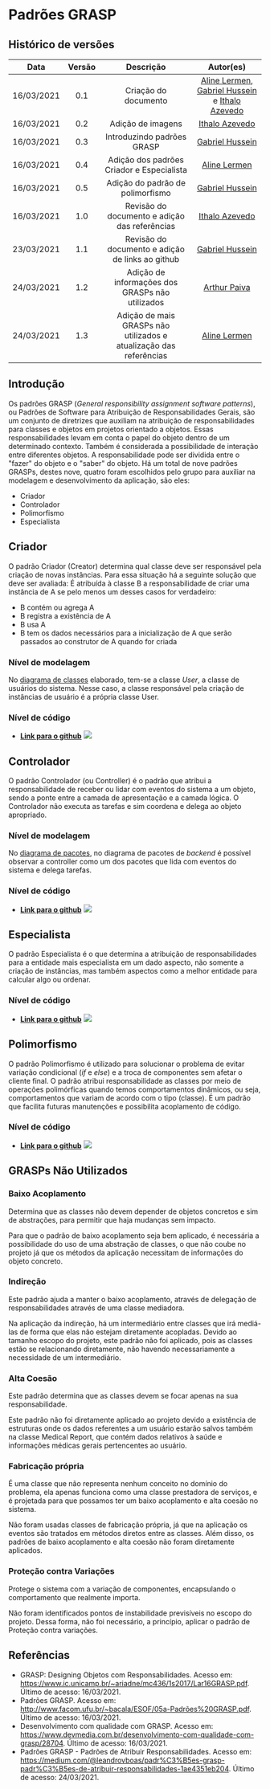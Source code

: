 # Padrões GRASP

## Histórico de versões                                                                                    

|    Data    | Versão |                             Descrição                              |                                                                         Autor(es)                                                                         |
| :--------: | :----: | :----------------------------------------------------------------: | :-------------------------------------------------------------------------------------------------------------------------------------------------------: |
| 16/03/2021 |  0.1   |                        Criação do documento                        | [Aline Lermen](https://github.com/AlineLermen), [Gabriel Hussein](https://github.com/GabrielHussein) e [Ithalo Azevedo](https://github.com/ithaloazevedo) |
| 16/03/2021 |  0.2   |                         Adição de imagens                          |                                                    [Ithalo Azevedo](https://github.com/ithaloazevedo)                                                     |
| 16/03/2021 |  0.3   |                     Introduzindo padrões GRASP                     |                                                   [Gabriel Hussein](https://github.com/GabrielHussein)                                                    |
| 16/03/2021 |  0.4   |             Adição dos padrões Criador e Especialista              |                                                      [Aline Lermen](https://github.com/AlineLermen)                                                       |
| 16/03/2021 |  0.5   |                  Adição do padrão de polimorfismo                  |                                                   [Gabriel Hussein](https://github.com/GabrielHussein)                                                    |
| 16/03/2021 |  1.0   |           Revisão do documento e adição das referências            |                                                    [Ithalo Azevedo](https://github.com/ithaloazevedo)                                                     |
| 23/03/2021 |  1.1   |          Revisão do documento e adição de links ao github          |                                                   [Gabriel Hussein](https://github.com/GabrielHussein)                                                    |
| 24/03/2021 |  1.2   |          Adição de informações dos GRASPs não utilizados           |                                                      [Arthur Paiva](https://github.com/ArthurPaivaT)                                                      |
| 24/03/2021 |  1.3   | Adição de mais GRASPs não utilizados e atualização das referências |                                                      [Aline Lermen](https://github.com/AlineLermen)                                                       |

## Introdução
 
Os padrões GRASP (*General responsibility assignment software patterns*), ou Padrões de Software para Atribuição de Responsabilidades Gerais, são um conjunto de diretrizes que auxiliam na atribuição de responsabilidades para classes e objetos em projetos orientado a objetos. Essas responsabilidades levam em conta o papel do objeto dentro de um determinado contexto. Também é considerada a possibilidade de interação entre diferentes objetos. A responsabilidade pode ser dividida entre o "fazer" do objeto e o "saber" do objeto. Há um total de nove padrões GRASPs, destes nove, quatro foram escolhidos pelo grupo para auxiliar na modelagem e desenvolvimento da aplicação, são eles:

* Criador
* Controlador
* Polimorfismo
* Especialista


## Criador
O padrão Criador (Creator) determina qual classe deve ser responsável pela criação de novas instâncias. Para essa situação há a seguinte solução que deve ser avaliada:
É atribuída à classe B a responsabilidade de criar uma instância de A se pelo menos um desses casos for verdadeiro:
- B contém ou agrega A
- B registra a existência de A
- B usa A
- B tem os dados necessários para a inicialização de A que serão passados ao construtor de A quando for criada

### Nível de modelagem
No [diagrama de classes](https://unbarqdsw2020-2.github.io/2020.2_G3_ProjetoHigia/#/./04-diagramasUML/diagramaClasse?id=v2) elaborado, tem-se a classe *User*, a classe de usuários do sistema. Nesse caso, a classe responsável pela criação de instâncias de usuário é a própria classe User.
### Nível de código
- [**Link para o github**](https://github.com/UnBArqDsw2020-2/2020.2_G3_ProjetoHigia/blob/devel/backend/src/models/User.js)
![](../assets/images/05-padroesDeProjeto/GRASP/criador.png)


## Controlador
O padrão Controlador (ou Controller) é o padrão que atribui a responsabilidade de receber ou lidar com eventos do sistema a um objeto, sendo a ponte entre a camada de apresentação e a camada lógica. O Controlador não executa as tarefas e sim coordena e delega ao objeto apropriado. 

### Nível de modelagem
No [diagrama de pacotes](https://unbarqdsw2020-2.github.io/2020.2_G3_ProjetoHigia/#/./04-diagramasUML/diagramaPacote?id=diagrama-de-pacotes-backend-v0), no diagrama de pacotes de *backend* é possível observar a controller como um dos pacotes que lida com eventos do sistema e delega tarefas.
### Nível de código
- [**Link para o github**](https://github.com/UnBArqDsw2020-2/2020.2_G3_ProjetoHigia/blob/devel/backend/src/controller/UserController.js)
![](../assets/images/05-padroesDeProjeto/GRASP/controlador.png)


## Especialista
O padrão Especialista é o que determina a atribuição de responsabilidades para a entidade mais especialista em um dado aspecto, não somente a criação de instâncias, mas também aspectos como a melhor entidade para calcular algo ou ordenar.
### Nível de código
- [**Link para o github**](https://github.com/UnBArqDsw2020-2/2020.2_G3_ProjetoHigia/blob/devel/backend/src/config/SetupServer.js)
![](../assets/images/05-padroesDeProjeto/GRASP/especialista.png)


## Polimorfismo
O padrão Polimorfismo é utilizado para solucionar o problema de evitar variação condicional (*if* e *else*) e a troca de componentes sem afetar o cliente final. O padrão atribui responsabilidade as classes por meio de operações polimórficas quando temos comportamentos dinâmicos, ou seja, comportamentos que variam de acordo com o tipo (classe). É um padrão que facilita futuras manutenções e possibilita acoplamento de código.
### Nível de código
- [**Link para o github**](https://github.com/UnBArqDsw2020-2/2020.2_G3_ProjetoHigia/blob/devel/backend/src/Database/Base.js)
![](../assets/images/05-padroesDeProjeto/GRASP/polimorfismo.png)


## GRASPs Não Utilizados

### Baixo Acoplamento

Determina que as classes não devem depender de objetos concretos e sim de abstrações, para permitir que haja mudanças sem impacto.

Para que o padrão de baixo acoplamento seja bem aplicado, é necessária a possibilidade do uso de uma abstração de classes, o que não coube no projeto já que os métodos da aplicação necessitam de informações do objeto concreto. 

### Indireção

Este padrão ajuda a manter o baixo acoplamento, através de delegação de responsabilidades através de uma classe mediadora.

Na aplicação da indireção, há um intermediário entre classes que irá mediá-las de forma que elas não estejam diretamente acopladas. Devido ao tamanho escopo do projeto, este padrão não foi aplicado, pois as classes estão se relacionando diretamente, não havendo necessariamente a necessidade de um intermediário.

### Alta Coesão

Este padrão determina que as classes devem se focar apenas na sua responsabilidade.

Este padrão não foi diretamente aplicado ao projeto devido a existência de estruturas onde os dados referentes a um usuário estarão salvos também na classe Medical Report, que contém dados relativos à saúde e informações médicas gerais pertencentes ao usuário.

### Fabricação própria

É uma classe que não representa nenhum conceito no domínio do problema, ela apenas funciona como uma classe prestadora de serviços, e é projetada para que possamos ter um baixo acoplamento e alta coesão no sistema.

Não foram usadas classes de fabricação própria, já que na aplicação os eventos são tratados em métodos diretos entre as classes. Além disso, os padrões de baixo acoplamento e alta coesão não foram diretamente aplicados.

### Proteção contra Variações

Protege o sistema com a variação de componentes, encapsulando o comportamento que realmente importa.

Não foram identificados pontos de instabilidade previsíveis no escopo do projeto. Dessa forma, não foi necessário, a princípio, aplicar o padrão de Proteção contra variações.


## Referências
- GRASP: Designing Objetos com Responsabilidades. Acesso em: https://www.ic.unicamp.br/~ariadne/mc436/1s2017/Lar16GRASP.pdf. Último de acesso: 16/03/2021.
- Padrões GRASP. Acesso em: http://www.facom.ufu.br/~bacala/ESOF/05a-Padrões%20GRASP.pdf. Último de acesso: 16/03/2021.
- Desenvolvimento com qualidade com GRASP. Acesso em: https://www.devmedia.com.br/desenvolvimento-com-qualidade-com-grasp/28704. Último de acesso: 16/03/2021.
- Padrões GRASP - Padrões de Atribuir Responsabilidades. Acesso em: https://medium.com/@leandrovboas/padr%C3%B5es-grasp-padr%C3%B5es-de-atribuir-responsabilidades-1ae4351eb204. Último de acesso: 24/03/2021. 
